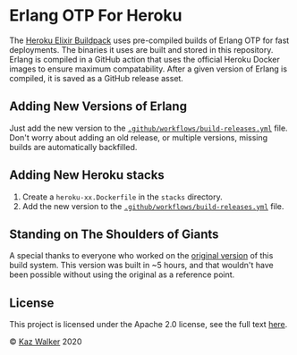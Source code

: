 # Erlang OTP For Heroku

The [Heroku Elixir Buildpack](http://github.com/heroku-elixir/buildpack) uses
pre-compiled builds of Erlang OTP for fast deployments. The binaries it
uses are built and stored in this repository. Erlang is compiled in a GitHub
action that uses the official Heroku Docker images to ensure maximum compatability.
After a given version of Erlang is compiled, it is saved as a GitHub release asset.

## Adding New Versions of Erlang

Just add the new version to the
[`.github/workflows/build-releases.yml`](.github/workflows/build-releases.yml) file.
Don't worry about adding an old release, or multiple versions, missing builds
are automatically backfilled.

## Adding New Heroku stacks

1. Create a `heroku-xx.Dockerfile` in the `stacks` directory.
2. Add the new version to the
   [`.github/workflows/build-releases.yml`](.github/workflows/build-releases.yml)
   file.

## Standing on The Shoulders of Giants

A special thanks to everyone who worked on the
[original version](https://github.com/HashNuke/heroku-buildpack-elixir-otp-builds)
of this build system. This version was built in ~5 hours, and that wouldn't have been
possible without using the original as a reference point.

## License

This project is licensed under the Apache 2.0 license,
see the full text [here](LICENSE).

© [Kaz Walker](https://github.com/KazW) 2020
